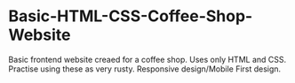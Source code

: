# Basic-HTML-CSS-Coffee-Shop-Website
Basic frontend website creaed for a coffee shop. Uses only HTML and CSS. Practise using these as very rusty. Responsive design/Mobile First design.
